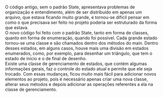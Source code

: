 O código antigo, sem o padrão State, apresentava problemas de organização e entendimento, além de ser distribuído em apenas um arquivo, que estava ficando muito grande, e tornou-se 
  difícil pensar em como o que precisava ser feito no projeto poderia ser estruturado da forma que estava.
<br/>O novo código foi feito com o padrão State, tanto em forma de classes, quanto em forma de enumeração, quando foi possível. Cada grande estado tornou-se uma classe e são chamados
   dentro dos métodos do main. Dentro desses estados, em alguns casos, houve mais uma divisão em estados enumerados, como, por exemplo, para desenhar um triângulo, que tem o estado de 
    início e o de final de desenho.
<br/>Existe uma classe de gerenciamento de estados, que contém algumas informações gerais, faz o controle do estado atual e permite que ele seja trocado. Com essas mudanças, ficou 
  muito mais fácil para adicionar novos elementos ao projeto, pois é necessário apenas criar uma nova classe, alterar seus métodos e depois adicionar as operações referentes a ela na classe de gerenciamento.
